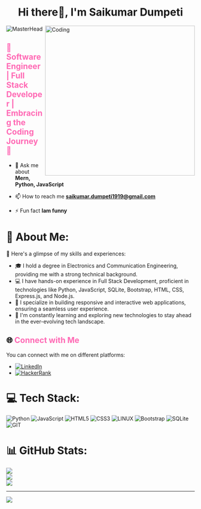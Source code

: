 <h1 align="center">Hi there👋, I'm Saikumar Dumpeti</h1>


![MasterHead](https://camo.githubusercontent.com/48ec00ed4c84e771db4a1db90b56352923a8d644452a32b434d68e97006c9337/68747470733a2f2f63686b736b696c6c732e636f6d2f77702d636f6e74656e742f75706c6f6164732f323032302f30342f504e432d416e696d617465642d42616e6e6572732e676966)
<img align="right" alt="Coding" width="400" src="https://camo.githubusercontent.com/9e6fd269bd679257e2f85d8520ca75fa3bcf3f29fbcee3db65b763ef144cb653/68747470733a2f2f646576746563686e6f7379732e636f6d2f696e7369676874732f77702d636f6e74656e742f75706c6f6164732f323032322f30392f5048502d446576656c6f706572732e676966"/>

## <span style="color:#ff69b4">🚀 Software Engineer | Full Stack Developer | Embracing the Coding Journey 🌱</span>

- 💬 Ask me about **Mern, Python, JavaScript**

- 📫 How to reach me **saikumar.dumpeti1919@gmail.com**

- ⚡ Fun fact **Iam funny**


# 💫 About Me:
🚀 Here's a glimpse of my skills and experiences:

- 🎓 I hold a degree in Electronics and Communication Engineering, providing me with a strong technical background.
- 💻 I have hands-on experience in Full Stack Development, proficient in technologies like Python, JavaScript, SQLite, Bootstrap, HTML, CSS, Express.js, and Node.js.
- 🔧 I specialize in building responsive and interactive web applications, ensuring a seamless user experience.
- 🌱 I'm constantly learning and exploring new technologies to stay ahead in the ever-evolving tech landscape.



## 🌐 <span style="color:#ff69b4">Connect with Me</span>
You can connect with me on different platforms:
- [<img src="https://img.shields.io/badge/LinkedIn-0077B5?style=for-the-badge&logo=linkedin&logoColor=white" alt="LinkedIn" />](https://www.linkedin.com/in/saikumardumpeti/)
- [<img src="https://img.shields.io/badge/HackerRank-2EC866?style=for-the-badge&logo=hackerrank&logoColor=white" alt="HackerRank" />](https://www.hackerrank.com/saikumar_dumpet1)


# 💻 Tech Stack:
![Python](https://img.shields.io/badge/python-3670A0?style=for-the-badge&logo=python&logoColor=ffdd54) ![JavaScript](https://img.shields.io/badge/javascript-%23323330.svg?style=for-the-badge&logo=javascript&logoColor=%23F7DF1E) ![HTML5](https://img.shields.io/badge/html5-%23E34F26.svg?style=for-the-badge&logo=html5&logoColor=white) ![CSS3](https://img.shields.io/badge/css3-%231572B6.svg?style=for-the-badge&logo=css3&logoColor=white) ![LINUX](https://img.shields.io/badge/Linux-FCC624?style=for-the-badge&logo=linux&logoColor=black) ![Bootstrap](https://img.shields.io/badge/bootstrap-%238511FA.svg?style=for-the-badge&logo=bootstrap&logoColor=white) ![SQLite](https://img.shields.io/badge/sqlite-%2307405e.svg?style=for-the-badge&logo=sqlite&logoColor=white) ![GIT](https://img.shields.io/badge/Git-fc6d26?style=for-the-badge&logo=git&logoColor=white)
# 📊 GitHub Stats:
![](https://github-readme-stats.vercel.app/api?username=saikumardumpeti&theme=dark&hide_border=false&include_all_commits=false&count_private=false)<br/>
![](https://github-readme-streak-stats.herokuapp.com/?user=saikumardumpeti&theme=dark&hide_border=false)<br/>
![](https://github-readme-stats.vercel.app/api/top-langs/?username=saikumardumpeti&theme=dark&hide_border=false&include_all_commits=false&count_private=false&layout=compact)

---
[![](https://visitcount.itsvg.in/api?id=saikumardumpeti&icon=0&color=0)](https://visitcount.itsvg.in)

